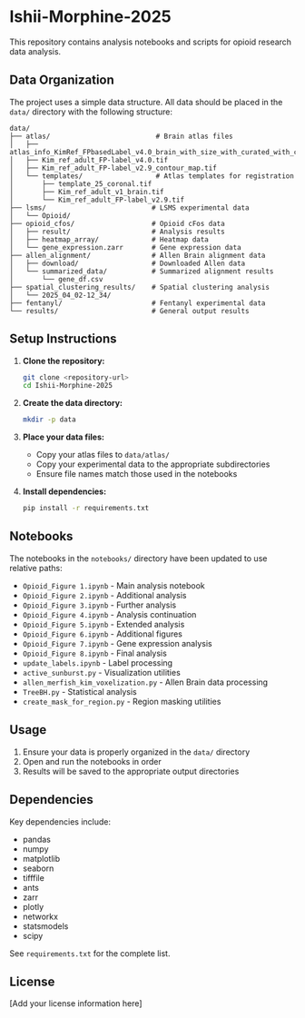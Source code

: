 # Ishii-Morphine-2025

This repository contains analysis notebooks and scripts for opioid research data analysis.

## Data Organization

The project uses a simple data structure. All data should be placed in the `data/` directory with the following structure:

```
data/
├── atlas/                          # Brain atlas files
│   ├── atlas_info_KimRef_FPbasedLabel_v4.0_brain_with_size_with_curated_with_cleaned_acronyms.csv
│   ├── Kim_ref_adult_FP-label_v4.0.tif
│   ├── Kim_ref_adult_FP-label_v2.9_contour_map.tif
│   └── templates/                  # Atlas templates for registration
│       ├── template_25_coronal.tif
│       ├── Kim_ref_adult_v1_brain.tif
│       └── Kim_ref_adult_FP-label_v2.9.tif
├── lsms/                          # LSMS experimental data
│   └── Opioid/
├── opioid_cfos/                   # Opioid cFos data
│   ├── result/                    # Analysis results
│   ├── heatmap_array/             # Heatmap data
│   └── gene_expression.zarr       # Gene expression data
├── allen_alignment/               # Allen Brain alignment data
│   ├── download/                  # Downloaded Allen data
│   └── summarized_data/           # Summarized alignment results
│       └── gene_df.csv
├── spatial_clustering_results/    # Spatial clustering analysis
│   └── 2025_04_02-12_34/
├── fentanyl/                      # Fentanyl experimental data
└── results/                       # General output results
```

## Setup Instructions

1. **Clone the repository:**
   ```bash
   git clone <repository-url>
   cd Ishii-Morphine-2025
   ```

2. **Create the data directory:**
   ```bash
   mkdir -p data
   ```

3. **Place your data files:**
   - Copy your atlas files to `data/atlas/`
   - Copy your experimental data to the appropriate subdirectories
   - Ensure file names match those used in the notebooks

4. **Install dependencies:**
   ```bash
   pip install -r requirements.txt
   ```

## Notebooks

The notebooks in the `notebooks/` directory have been updated to use relative paths:

- `Opioid_Figure 1.ipynb` - Main analysis notebook
- `Opioid_Figure 2.ipynb` - Additional analysis
- `Opioid_Figure 3.ipynb` - Further analysis
- `Opioid_Figure 4.ipynb` - Analysis continuation
- `Opioid_Figure 5.ipynb` - Extended analysis
- `Opioid_Figure 6.ipynb` - Additional figures
- `Opioid_Figure 7.ipynb` - Gene expression analysis
- `Opioid_Figure 8.ipynb` - Final analysis
- `update_labels.ipynb` - Label processing
- `active_sunburst.py` - Visualization utilities
- `allen_merfish_kim_voxelization.py` - Allen Brain data processing
- `TreeBH.py` - Statistical analysis
- `create_mask_for_region.py` - Region masking utilities

## Usage

1. Ensure your data is properly organized in the `data/` directory
2. Open and run the notebooks in order
3. Results will be saved to the appropriate output directories

## Dependencies

Key dependencies include:
- pandas
- numpy
- matplotlib
- seaborn
- tifffile
- ants
- zarr
- plotly
- networkx
- statsmodels
- scipy

See `requirements.txt` for the complete list.

## License

[Add your license information here]